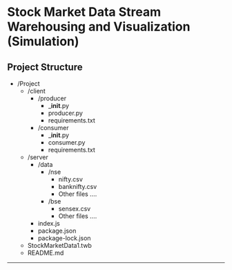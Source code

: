 # Stock Market Data Stream Warehousing and Visualization (Simulation)


## Project Structure

* /Project
    - /client
        - /producer
            + \___init__.py
            + producer.py
            + requirements.txt
        - /consumer
            + \___init__.py
            + consumer.py
            + requirements.txt
    - /server
        - /data
            - /nse
                + nifty.csv
                + banknifty.csv
                + Other files ....
            - /bse
                + sensex.csv
                + Other files ....
        - index.js
        - package.json
        - package-lock.json
    - StockMarketData1.twb
    - README.md

<hr>